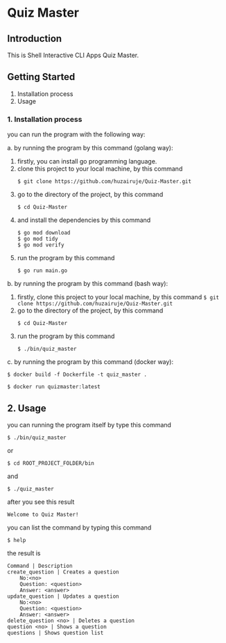 # Quiz Master
## Introduction
This is Shell Interactive CLI Apps Quiz Master.

## Getting Started
1.	Installation process
2.	Usage

### 1. Installation process
you can run the program with the following way:

 a. by running the program by this command (golang way):
   1. firstly, you can install go programming language.
   1. clone this project to your local machine, by this command
       ```
       $ git clone https://github.com/huzairuje/Quiz-Master.git
       ```
   2. go to the directory of the project, by this command
       ```
       $ cd Quiz-Master
       ```
   3. and install the dependencies by this command
       ```
       $ go mod download
       $ go mod tidy
       $ go mod verify
       ```
   4. run the program by this command
       ```
       $ go run main.go
       ```
    
 b. by running the program by this command (bash way):
   1. firstly, clone this project to your local machine, by this command
     ```
     $ git clone https://github.com/huzairuje/Quiz-Master.git
     ```
   2. go to the directory of the project, by this command
        ```
        $ cd Quiz-Master
        ```
   4. run the program by this command
        ```
        $ ./bin/quiz_master
        ```
 c. by running the program by this command (docker way):
 ```shell
$ docker build -f Dockerfile -t quiz_master .
```  
 ```shell
$ docker run quizmaster:latest
```

## 2. Usage
you can running the program itself by type this command

```shell
$ ./bin/quiz_master
```
or

```shell
$ cd ROOT_PROJECT_FOLDER/bin
```
and

```shell
$ ./quiz_master
```

after you see this result

```shell
Welcome to Quiz Master!
```

you can list the command by typing this command

```shell
$ help
```
the result is
```shell
Command | Description
create_question | Creates a question
	No:<no> 
	Question: <question> 
	Answer: <answer>
update_question | Updates a question
	No:<no> 
	Question: <question> 
	Answer: <answer>
delete_question <no> | Deletes a question
question <no> | Shows a question
questions | Shows question list
```
